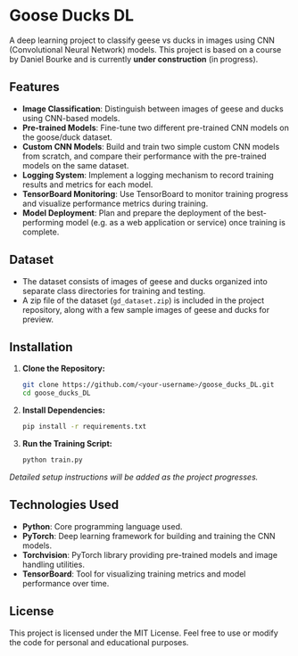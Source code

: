 # Goose Ducks DL

A deep learning project to classify geese vs ducks in images using CNN (Convolutional Neural Network) models. This project is based on a course by Daniel Bourke and is currently **under construction** (in progress).

## Features

- **Image Classification**: Distinguish between images of geese and ducks using CNN-based models.  
- **Pre-trained Models**: Fine-tune two different pre-trained CNN models on the goose/duck dataset.  
- **Custom CNN Models**: Build and train two simple custom CNN models from scratch, and compare their performance with the pre-trained models on the same dataset.  
- **Logging System**: Implement a logging mechanism to record training results and metrics for each model.  
- **TensorBoard Monitoring**: Use TensorBoard to monitor training progress and visualize performance metrics during training.  
- **Model Deployment**: Plan and prepare the deployment of the best-performing model (e.g. as a web application or service) once training is complete.  

## Dataset

- The dataset consists of images of geese and ducks organized into separate class directories for training and testing.  
- A zip file of the dataset (`gd_dataset.zip`) is included in the project repository, along with a few sample images of geese and ducks for preview.  

## Installation

1. **Clone the Repository:**

   ```bash
   git clone https://github.com/<your-username>/goose_ducks_DL.git
   cd goose_ducks_DL
   ```

2. **Install Dependencies:**

   ```bash
   pip install -r requirements.txt
   ```

3. **Run the Training Script:**

   ```bash
   python train.py
   ```

*Detailed setup instructions will be added as the project progresses.*

## Technologies Used

- **Python**: Core programming language used.  
- **PyTorch**: Deep learning framework for building and training the CNN models.  
- **Torchvision**: PyTorch library providing pre-trained models and image handling utilities.  
- **TensorBoard**: Tool for visualizing training metrics and model performance over time.  

## License

This project is licensed under the MIT License. Feel free to use or modify the code for personal and educational purposes.